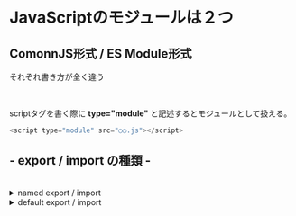 # JavaScriptのモジュールは２つ

## ComonnJS形式 / ES Module形式

それぞれ書き方が全く違う

<br>

scriptタグを書く際に **type="module"** と記述するとモジュールとして扱える。

```js
<script type="module" src="○○.js"></script>
```

## - export / import の種類 -

<br>

<details>
<summary>named export / import</summary>

## named export / import

<br>

- 変数 : 個々の機能を export

```js
---- user.js ----

const name = "山本";

export { name };
```

```js
---- index.js ----

import { name } from "./user.js";
```

<br>

- 変数 : 複数まとめて export

```js
---- user.js ----

const name = "山本";
const name2 = "太田";

export { name, name2 };
```

```js
---- index.js ----

import { name, name2 } from "./user.js";
```

<br>

- 変数 : 宣言と同時に export
  
```js
---- user.js ----

export const name = "山本";

export const name2 = "太田";
export { name, name2 };
```

```js
---- index.js ----

import { name, name2 } from "./user.js";
```

<br>

- 関数 : 複数まとめて export

```js
---- user.js ----

function log(value) {
    console.log(value);
}
const name = "山本";

export { name, log };
```

```js
---- index.js ----

import { name, log } from "./user.js";
```

<br>

- 関数 : 宣言と同時に export
  
```js
---- user.js ----

export function log(value) {
    console.log(value);
}
```

```js
---- index.js ----

import { log } from "./user.js";
```

<br>

## - エイリアス -
エイリアスとは、別名という意味。
<br>
識別子に **as** とつけてその後に別名を付けることができる。
<br>
一般的には import でのエイリアスが多い。

<br>

- named export でのエイリアス

```js
---- user.js ----

const name = "山本";

export { name as yama };
```

```js
---- index.js ----

import  { yama } from "./user.js";
```

<br>

- named import でのエイリアス

```js
---- user.js ----

const name = "山本";

export { name };
```

```js
---- index.js ----

import  { name as yama } from "./user.js";
```

</details>

<details>
<summary>default export / import</summary>

## default export / import
<br>
export default では1モジュールに対して1回しか使えない。
<br>
import では { } で囲わずに記述する。

<br>
<br>

- 変数 : export default

```js
---- user.js ----

const name = "山本";

export default name;
```

```js
---- index.js ----

import name from "./user.js";
```

<br>

- 関数 : 宣言と同時に export
<br>
宣言と同時に exportできるのは関数のみ。定数を宣言と同時に export するとエラーになる。
<br>

```js
---- user.js ----

const log = function() {
    console.log()
}

export default log;
```

```js
---- index.js ----

import log from "./user.js";
```
</details>
